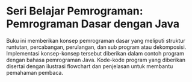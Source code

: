 # Seri Belajar Pemrograman: Pemrograman Dasar dengan Java
Buku ini memberikan konsep pemrograman dasar yang meliputi struktur runtutan, percabangan, perulangan, dan sub program atau dekomposisi. Implementasi konsep-konsep tersebut diberikan dalam contoh program dengan bahasa pemrograman Java. Kode-kode program yang diberikan disertai dengan ilustrasi flowchart dan penjelasan untuk membantu pemahaman pembaca.
